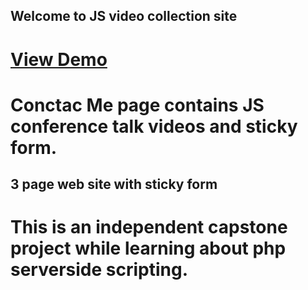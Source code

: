 ## Welcome to JS video collection site
# <a href="http://www.giphy.com/gifs/xUPGcz6nbIbp5aNEK4">View Demo</a>

# Conctac Me page contains JS conference talk videos and sticky form.
 ## 3 page web site with sticky form

# This is an independent capstone project while learning about php serverside scripting.
